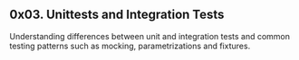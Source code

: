 ## 0x03. Unittests and Integration Tests

Understanding differences between unit and integration tests and common testing patterns such as mocking, parametrizations and fixtures.

